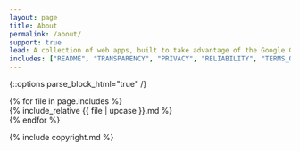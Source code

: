 ```yaml
---
layout: page
title: About
permalink: /about/
support: true
lead: A collection of web apps, built to take advantage of the Google G-Suite platform and designed to __save time__, making technology __work for you__.
includes: ["README", "TRANSPARENCY", "PRIVACY", "RELIABILITY", "TERMS_OF_SERVICE"]
---
```


{::options parse_block_html="true" /}
<div class="d-flex flex-column p-2">
{% for file in page.includes %}
<div class="highlight_all highlight_{{ file | downcase }} mb-3">
{% include_relative {{ file | upcase }}.md %}
</div>
{% endfor %}
</div>

{% include copyright.md %}